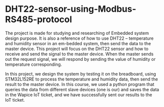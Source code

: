 # DHT22-sensor-using-Modbus-RS485-protocol
The project is made for studying and researching of Embedded system design purpose. It is also a reference of how to use DHT22 – temperature and humidity sensor in an em-bedded system, then send the data to the master device. This project will focus on the DHT22 sensor and how to receive and send the signal to the master device. When the master sends out the request signal, we will respond by sending the value of humidity or temperature corresponding.


In this project, we design the system by testing it on the breadboard, using STM32L152RE to process the temperature and humidity data, then send the result to the master device. In this course, we used a python program that queries the data from different slave devices (one is our) and saves the data in the Wapice IoT ticket, and we have successfully sent our results to the IoT ticket.
